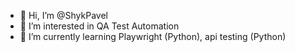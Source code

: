 - 👋 Hi, I’m @ShykPavel
- 👀 I’m interested in QA Test Automation
- 🌱 I’m currently learning Playwright (Python), api testing (Python)


<!---
ShykPavel/ShykPavel is a ✨ special ✨ repository because its `README.md` (this file) appears on your GitHub profile.
You can click the Preview link to take a look at your changes.
--->
